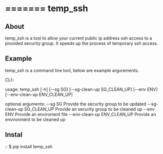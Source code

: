 =======
temp_ssh
=======

About
------

temp_ssh is a tool to allow your current public ip address ssh access to a provided security group. It speeds up the process of temporary ssh access.

Example
--------

temp_ssh is a command line tool, below are example argurements.

CLI::

usage: temp_ssh [-h] [--sg SG] [--sg-clean-up SG_CLEAN_UP] [--env ENV]
                   [--env-clean-up ENV_CLEAN_UP]

optional arguments:
  --sg SG               Provide the security group to be updated
  --sg-clean-up SG_CLEAN_UP
                        Provide an security group to be cleaned up
  --env ENV             Provide an enviroment file
  --env-clean-up ENV_CLEAN_UP
                        Provide an environment to be cleaned up

Instal
---------
::
	$ pip install temp_ssh


